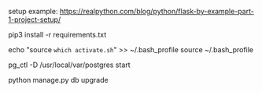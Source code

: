 setup example: https://realpython.com/blog/python/flask-by-example-part-1-project-setup/

pip3 install -r requirements.txt

echo "source `which activate.sh`" >> ~/.bash_profile
source ~/.bash_profile

pg_ctl -D /usr/local/var/postgres start

python manage.py db upgrade